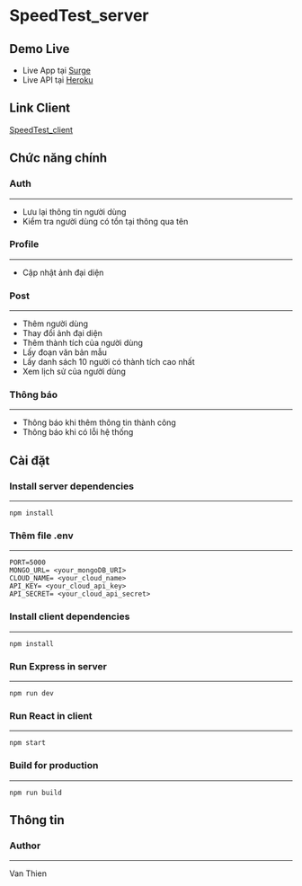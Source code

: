 # SpeedTest_server
## Demo Live
* Live App tại [Surge](http://typing-speed.surge.sh)
* Live API tại [Heroku](https://typing-speed-3324.herokuapp.com)
## Link Client
[SpeedTest_client](https://github.com/duongvanthien2209/SpeedTest_client)
## Chức năng chính
### Auth
***
* Lưu lại thông tin người dùng
* Kiểm tra người dùng có tồn tại thông qua tên
### Profile
***
* Cập nhật ảnh đại diện
### Post
***
* Thêm người dùng
* Thay đổi ảnh đại diện
* Thêm thành tích của người dùng
* Lấy đoạn văn bản mẫu
* Lấy danh sách 10 người có thành tích cao nhất
* Xem lịch sử của người dùng
### Thông báo
***
* Thông báo khi thêm thông tin thành công
* Thông báo khi có lỗi hệ thống
## Cài đặt
### Install server dependencies
***
`npm install`
### Thêm file .env
***
```.env
PORT=5000
MONGO_URL= <your_mongoDB_URI>
CLOUD_NAME= <your_cloud_name>
API_KEY= <your_cloud_api_key>
API_SECRET= <your_cloud_api_secret>
```
### Install client dependencies
***
`npm install`
### Run Express in server
***
`npm run dev`
### Run React in client
***
`npm start`
### Build for production
*** 
`npm run build`
## Thông tin
### Author
***
Van Thien
